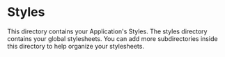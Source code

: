 # Styles

This directory contains your Application's Styles. The styles directory contains your global stylesheets. You can add more subdirectories inside this directory to help organize your stylesheets.

